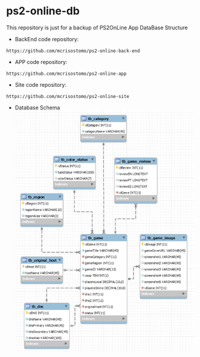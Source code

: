 ps2-online-db
=====

This repository is just for a backup of PS2OnLine App DataBase Structure

- BackEnd code repository:
```
https://github.com/mcrisostomo/ps2-online-back-end
```

- APP code repository:
```
https://github.com/mcrisostomo/ps2-online-app
```

- Site code repository:
```
https://github.com/mcrisostomo/ps2-online-site
```

- Database Schema<br>
![alt text](ps2-online-dbModelSchema.png)
